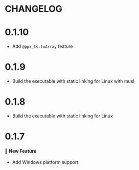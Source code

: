 # CHANGELOG

# 0.1.10

- Add `@ppx_ts.toArray` feature

# 0.1.9

- Build the executable with static linking for Linux with musl

# 0.1.8

- Build the executable with static linking for Linux

# 0.1.7

#### :rocket: New Feature

- Add Windows platform support
